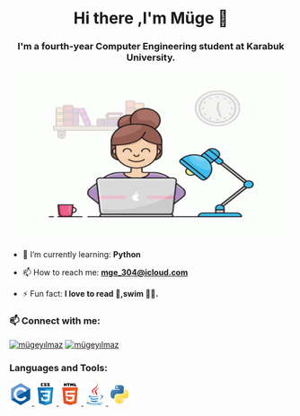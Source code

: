 <h1 align="center">Hi there ,I'm Müge 👋</h1>
<h3 align="center">I'm a fourth-year Computer Engineering student at Karabuk University.</h3>
<p align="center">
  <img src="programming.gif" width="600" height="300">
</p>

- 🌱 I’m currently learning: **Python**

- 📫 How to reach me: **mge_304@icloud.com**

- ⚡ Fun fact: **I love to read 📖,swim 🏊‍♂️.**

### 📫 Connect with me:
<p align="left">
  
<a href="https://www.linkedin.com/in/mügeyılmaz/" target="blank"><img align="center" src="https://github.com/gauravghongde/social-icons/blob/master/SVG/Color/LinkedIN.svg" alt="mügeyılmaz" height="30" width="40" /></a>
<a href="mailto:mge304@hotmail.com" target="blank" rel="noreferrer"><img align="center" src="https://github.com/gauravghongde/social-icons/blob/master/SVG/Color/Gmail.svg" alt="mügeyılmaz" height="50" width="50" /></a>
</p>

<h3 align="left">Languages and Tools:</h3>
<p align="left"> <a href="https://www.cprogramming.com/" target="_blank" rel="noreferrer"> <img src="https://raw.githubusercontent.com/devicons/devicon/master/icons/c/c-original.svg" alt="c" width="40" height="40"/> </a> <a href="https://www.w3schools.com/css/" target="_blank" rel="noreferrer"> <img src="https://raw.githubusercontent.com/devicons/devicon/master/icons/css3/css3-original-wordmark.svg" alt="css3" width="40" height="40"/> </a> <a href="https://www.w3.org/html/" target="_blank" rel="noreferrer"> <img src="https://raw.githubusercontent.com/devicons/devicon/master/icons/html5/html5-original-wordmark.svg" alt="html5" width="40" height="40"/> </a> <a href="https://www.java.com" target="_blank" rel="noreferrer"> <img src="https://raw.githubusercontent.com/devicons/devicon/master/icons/java/java-original.svg" alt="java" width="40" height="40"/> </a> <a href="https://www.python.org" target="_blank" rel="noreferrer"> <img src="https://raw.githubusercontent.com/devicons/devicon/master/icons/python/python-original.svg" alt="python" width="40" height="40"/> </a> </p>


